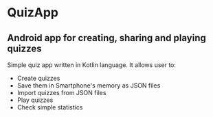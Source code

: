 # QuizApp
## Android app for creating, sharing and playing quizzes

Simple quiz app written in Kotlin language.
It allows user to:
* Create quizzes
* Save them in Smartphone's memory as JSON files
* Import quizzes from JSON files
* Play quizzes
* Check simple statistics
